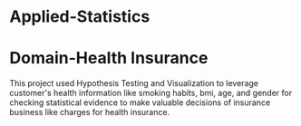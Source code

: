 # Applied-Statistics
# Domain-Health Insurance
This project used Hypothesis Testing and Visualization to leverage customer's health information like smoking habits, bmi, age, and gender for checking statistical evidence to make valuable decisions of insurance business like charges for health insurance.
